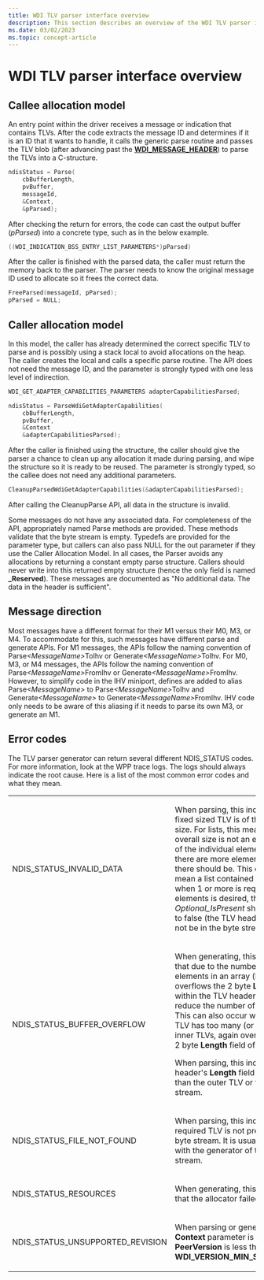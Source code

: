 ```yaml
---
title: WDI TLV parser interface overview
description: This section describes an overview of the WDI TLV parser interface
ms.date: 03/02/2023
ms.topic: concept-article
---
```


# WDI TLV parser interface overview


## Callee allocation model


An entry point within the driver receives a message or indication that contains TLVs. After the code extracts the message ID and determines if it is an ID that it wants to handle, it calls the generic parse routine and passes the TLV blob (after advancing past the [**WDI\_MESSAGE\_HEADER**](/windows-hardware/drivers/ddi/dot11wdi/ns-dot11wdi-_wdi_message_header)) to parse the TLVs into a C-structure.

```c
ndisStatus = Parse(
    cbBufferLength,
    pvBuffer,
    messageId,
    &Context,
    &pParsed);
```

After checking the return for errors, the code can cast the output buffer (*pParsed*) into a concrete type, such as in the below example.

```c
((WDI_INDICATION_BSS_ENTRY_LIST_PARAMETERS*)pParsed)
```

After the caller is finished with the parsed data, the caller must return the memory back to the parser. The parser needs to know the original message ID used to allocate so it frees the correct data.

```c
FreeParsed(messageId, pParsed);
pParsed = NULL;
```

## Caller allocation model


In this model, the caller has already determined the correct specific TLV to parse and is possibly using a stack local to avoid allocations on the heap. The caller creates the local and calls a specific parse routine. The API does not need the message ID, and the parameter is strongly typed with one less level of indirection.

```c
WDI_GET_ADAPTER_CAPABILITIES_PARAMETERS adapterCapabilitiesParsed;

ndisStatus = ParseWdiGetAdapterCapabilities(
    cbBufferLength,
    pvBuffer,
    &Context
    &adapterCapabilitiesParsed);
```

After the caller is finished using the structure, the caller should give the parser a chance to clean up any allocation it made during parsing, and wipe the structure so it is ready to be reused. The parameter is strongly typed, so the callee does not need any additional parameters.

```c
CleanupParsedWdiGetAdapterCapabilities(&adapterCapabilitiesParsed);
```

After calling the CleanupParse API, all data in the structure is invalid.

Some messages do not have any associated data. For completeness of the API, appropriately named Parse methods are provided. These methods validate that the byte stream is empty. Typedefs are provided for the parameter type, but callers can also pass NULL for the out parameter if they use the Caller Allocation Model. In all cases, the Parser avoids any allocations by returning a constant empty parse structure. Callers should never write into this returned empty structure (hence the only field is named **\_Reserved**). These messages are documented as "No additional data. The data in the header is sufficient".

## Message direction


Most messages have a different format for their M1 versus their M0, M3, or M4. To accommodate for this, such messages have different parse and generate APIs. For M1 messages, the APIs follow the naming convention of Parse<em>&lt;MessageName&gt;</em>ToIhv or Generate<em>&lt;MessageName&gt;</em>ToIhv. For M0, M3, or M4 messages, the APIs follow the naming convention of Parse<em>&lt;MessageName&gt;</em>FromIhv or Generate<em>&lt;MessageName&gt;</em>FromIhv. However, to simplify code in the IHV miniport, defines are added to alias Parse<em>&lt;MessageName&gt;</em> to Parse<em>&lt;MessageName&gt;</em>ToIhv and Generate<em>&lt;MessageName&gt;</em> to Generate<em>&lt;MessageName&gt;</em>FromIhv. IHV code only needs to be aware of this aliasing if it needs to parse its own M3, or generate an M1.

## Error codes


The TLV parser generator can return several different NDIS\_STATUS codes. For more information, look at the WPP trace logs. The logs should always indicate the root cause. Here is a list of the most common error codes and what they mean.

<table>
<colgroup>
<col width="50%" />
<col width="50%" />
</colgroup>
<tbody>
<tr class="odd">
<td align="left"><p>NDIS_STATUS_INVALID_DATA</p></td>
<td align="left"><p>When parsing, this indicates that a fixed sized TLV is of the incorrect size. For lists, this means the overall size is not an even multiple of the individual element size, or there are more elements than there should be. This could also mean a list contained 0 elements, when 1 or more is required. If 0 elements is desired, then <em>Optional_IsPresent</em> should be set to false (the TLV header should not be in the byte stream).</p></td>
</tr>
<tr class="even">
<td align="left"><p>NDIS_STATUS_BUFFER_OVERFLOW</p></td>
<td align="left"><p>When generating, this indicates that due to the number of elements in an array (list), it overflows the 2 byte <strong>Length</strong> field within the TLV header. You should reduce the number of elements. This can also occur when an outer TLV has too many (or too large of) inner TLVs, again overflowing the 2 byte <strong>Length</strong> field of the header.</p>
<p>When parsing, this indicates a TLV header's <strong>Length</strong> field is larger than the outer TLV or the byte stream.</p></td>
</tr>
<tr class="odd">
<td align="left"><p>NDIS_STATUS_FILE_NOT_FOUND</p></td>
<td align="left"><p>When parsing, this indicates that a required TLV is not present in the byte stream. It is usually a bug with the generator of the byte stream.</p></td>
</tr>
<tr class="even">
<td align="left"><p>NDIS_STATUS_RESOURCES</p></td>
<td align="left"><p>When generating, this indicates that the allocator failed.</p></td>
</tr>
<tr class="odd">
<td align="left"><p>NDIS_STATUS_UNSUPPORTED_REVISION</p></td>
<td align="left"><p>When parsing or generating, the <strong>Context</strong> parameter is NULL, or the <strong>PeerVersion</strong> is less than <strong>WDI_VERSION_MIN_SUPPORTED</strong>.</p></td>
</tr>
</tbody>
</table>

 

 


